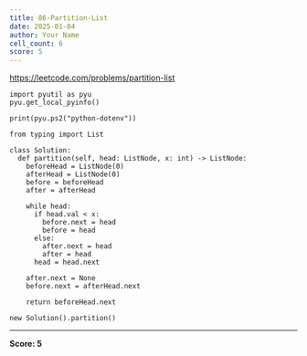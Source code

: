 ```yaml
---
title: 86-Partition-List
date: 2025-01-04
author: Your Name
cell_count: 6
score: 5
---
```


https://leetcode.com/problems/partition-list


```
import pyutil as pyu
pyu.get_local_pyinfo()
```


```
print(pyu.ps2("python-dotenv"))
```


```
from typing import List
```


```
class Solution:
  def partition(self, head: ListNode, x: int) -> ListNode:
    beforeHead = ListNode(0)
    afterHead = ListNode(0)
    before = beforeHead
    after = afterHead

    while head:
      if head.val < x:
        before.next = head
        before = head
      else:
        after.next = head
        after = head
      head = head.next

    after.next = None
    before.next = afterHead.next

    return beforeHead.next
```


```
new Solution().partition()
```


---
**Score: 5**